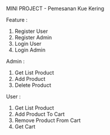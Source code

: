 MINI PROJECT - Pemesanan Kue Kering



Feature :

1. Register User
2. Register Admin
3. Login User
4. Login Admin

Admin :
1. Get List Product
2. Add Product
3. Delete Product

User :
1. Get List Product
2. Add Product To Cart
3. Remove Product From Cart
4. Get Cart
